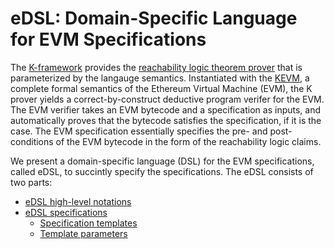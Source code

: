 eDSL: Domain-Specific Language for EVM Specifications
=====================================================

The [K-framework] provides the [reachability logic theorem prover] that is parameterized by the langauge semantics.
Instantiated with the [KEVM], a complete formal semantics of the Ethereum Virtual Machine (EVM),
the K prover yields a correct-by-construct deductive program verifer for the EVM.
The EVM verifier takes an EVM bytecode and a specification as inputs, and automatically proves that the bytecode satisfies the specification, if it is the case.
The EVM specification essentially specifies the pre- and post-conditions of the EVM bytecode in the form of the reachability logic claims.

We present a domain-specific language (DSL) for the EVM specifications, called eDSL, to succintly specify the specifications.
The eDSL consists of two parts:
* [eDSL high-level notations](edsl-notations.md)
* [eDSL specifications](edsl-spec.md)
  * [Specification templates](edsl-spec.md#edsl-specification-template)
  * [Template parameters](edsl-spec.md#edsl-template-parameters)


[KEVM]: <https://github.com/kframework/evm-semantics>
[K-framework]: <http://www.kframework.org>
[reachability logic theorem prover]: <http://fsl.cs.illinois.edu/index.php/Semantics-Based_Program_Verifiers_for_All_Languages>

